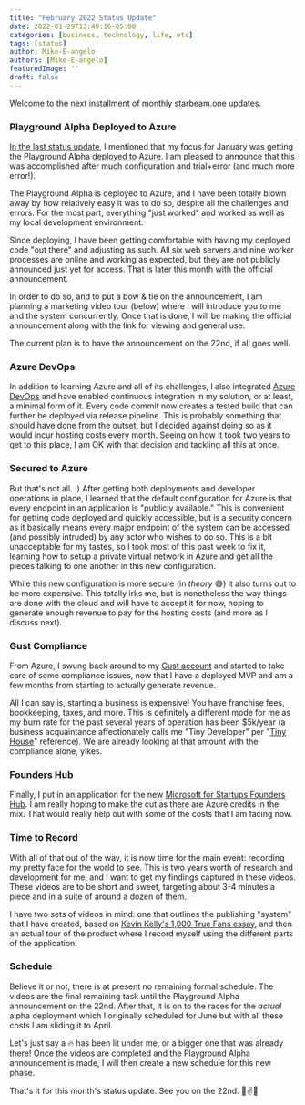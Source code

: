 ```yaml
---
title: "February 2022 Status Update"
date: 2022-01-29T13:40:16-05:00
categories: [business, technology, life, etc]
tags: [status]
author: Mike-E-angelo
authors: [Mike-E-angelo]
featuredImage: ''
draft: false
---
```


Welcome to the next installment of monthly starbeam.one updates.

### Playground Alpha Deployed to Azure

[In the last status update](https://blog.starbeam.one/2022/01/january-2022-status-update/), I mentioned that my focus for January was getting the Playground Alpha [deployed to Azure](https://portal.azure.com/#home).  I am pleased to announce that this was accomplished after much configuration and trial+error (and much more error!).

The Playground Alpha is deployed to Azure, and I have been totally blown away by how relatively easy it was to do so, despite all the challenges and errors.  For the most part, everything "just worked" and worked as well as my local development environment.  

Since deploying, I have been getting comfortable with having my deployed code "out there" and adjusting as such.  All six web servers and nine worker processes are online and working as expected, but they are not publicly announced just yet for access.  That is later this month with the official announcement.

In order to do so, and to put a bow & tie on the announcement, I am planning a marketing video tour (below) where I will introduce you to me and the system concurrently.  Once that is done, I will be making the official announcement along with the link for viewing and general use.

The current plan is to have the announcement on the 22nd, if all goes well.

### Azure DevOps

In addition to learning Azure and all of its challenges, I also integrated [Azure DevOps](https://dev.azure.com/) and have enabled continuous integration in my solution, or at least, a minimal form of it.  Every code commit now creates a tested build that can further be deployed via release pipeline.  This is probably something that should have done from the outset, but I decided against doing so as it would incur hosting costs every month.  Seeing on how it took two years to get to this place, I am OK with that decision and tackling all this at once.

### Secured to Azure

But that's not all. :)  After getting both deployments and developer operations in place, I learned that the default configuration for Azure is that every endpoint in an application is "publicly available."  This is convenient for getting code deployed and quickly accessible, but is a security concern as it basically means every major endpoint of the system can be accessed (and possibly intruded) by any actor who wishes to do so.  This is a bit unacceptable for my tastes, so I took most of this past week to fix it, learning how to setup a private virtual network in Azure and get all the pieces talking to one another in this new configuration.

While this new configuration is more secure (in *theory* 😅) it also turns out to be more expensive.  This totally irks me, but is nonetheless the way things are done with the cloud and will have to accept it for now, hoping to generate enough revenue to pay for the hosting costs (and more as I discuss next).

### Gust Compliance

From Azure, I swung back around to my [Gust account](https://.gust.com/) and started to take care of some compliance issues, now that I have a deployed MVP and am a few months from starting to actually generate revenue.  

All I can say is, starting a business is expensive!  You have franchise fees, bookkeeping, taxes, and more.  This is definitely a different mode for me as my burn rate for the past several years of operation has been $5k/year (a business acquaintance affectionately calls me "Tiny Developer" per "[Tiny House](https://www.hgtv.com/shows/tiny-house-big-living)" reference).  We are already looking at that amount with the compliance alone, yikes.

### Founders Hub

Finally, I put in an application for the new [Microsoft for Startups Founders Hub](https://startups.microsoft.com/).  I am really hoping to make the cut as there are Azure credits in the mix.  That would really help out with some of the costs that I am facing now.

### Time to Record

With all of that out of the way, it is now time for the main event: recording my pretty face for the world to see.  This is two years worth of research and development for me, and I want to get my findings captured in these videos.  These videos are to be short and sweet, targeting about 3-4 minutes a piece and in a suite of around a dozen of them.

I have two sets of videos in mind: one that outlines the publishing "system" that I have created, based on [Kevin Kelly's 1,000 True Fans essay](https://kk.org/thetechnium/1000-true-fans/), and then an actual tour of the product where I record myself using the different parts of the application.

### Schedule

Believe it or not, there is at present no remaining formal schedule.  The videos are the final remaining task until the Playground Alpha announcement on the 22nd.  After that, it is on to the races for the *actual* alpha deployment which I originally scheduled for June but with all these costs I am sliding it to April.  

Let's just say a 🔥 has been lit under me, or a bigger one that was already there!  Once the videos are completed and the Playground Alpha announcement is made, I will then create a new schedule for this new phase.

That's it for this month's status update.  See you on the 22nd. 🤞✌✨
